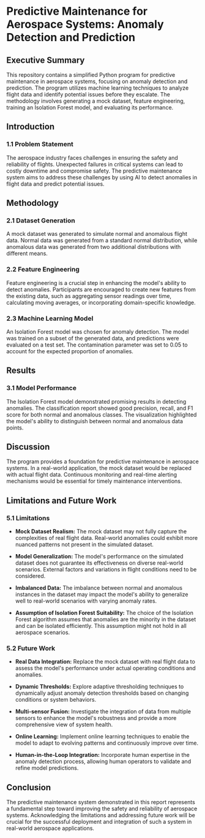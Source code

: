 # Predictive Maintenance for Aerospace Systems: Anomaly Detection and Prediction

## Executive Summary

This repository contains a simplified Python program for predictive maintenance in aerospace systems, focusing on anomaly detection and prediction. The program utilizes machine learning techniques to analyze flight data and identify potential issues before they escalate. The methodology involves generating a mock dataset, feature engineering, training an Isolation Forest model, and evaluating its performance.

## Introduction

### 1.1 Problem Statement

The aerospace industry faces challenges in ensuring the safety and reliability of flights. Unexpected failures in critical systems can lead to costly downtime and compromise safety. The predictive maintenance system aims to address these challenges by using AI to detect anomalies in flight data and predict potential issues.

## Methodology

### 2.1 Dataset Generation

A mock dataset was generated to simulate normal and anomalous flight data. Normal data was generated from a standard normal distribution, while anomalous data was generated from two additional distributions with different means.

### 2.2 Feature Engineering

Feature engineering is a crucial step in enhancing the model's ability to detect anomalies. Participants are encouraged to create new features from the existing data, such as aggregating sensor readings over time, calculating moving averages, or incorporating domain-specific knowledge.

### 2.3 Machine Learning Model

An Isolation Forest model was chosen for anomaly detection. The model was trained on a subset of the generated data, and predictions were evaluated on a test set. The contamination parameter was set to 0.05 to account for the expected proportion of anomalies.

## Results

### 3.1 Model Performance

The Isolation Forest model demonstrated promising results in detecting anomalies. The classification report showed good precision, recall, and F1 score for both normal and anomalous classes. The visualization highlighted the model's ability to distinguish between normal and anomalous data points.

## Discussion

The program provides a foundation for predictive maintenance in aerospace systems. In a real-world application, the mock dataset would be replaced with actual flight data. Continuous monitoring and real-time alerting mechanisms would be essential for timely maintenance interventions.

## Limitations and Future Work

### 5.1 Limitations

- **Mock Dataset Realism:** The mock dataset may not fully capture the complexities of real flight data. Real-world anomalies could exhibit more nuanced patterns not present in the simulated dataset.

- **Model Generalization:** The model's performance on the simulated dataset does not guarantee its effectiveness on diverse real-world scenarios. External factors and variations in flight conditions need to be considered.

- **Imbalanced Data:** The imbalance between normal and anomalous instances in the dataset may impact the model's ability to generalize well to real-world scenarios with varying anomaly rates.

- **Assumption of Isolation Forest Suitability:** The choice of the Isolation Forest algorithm assumes that anomalies are the minority in the dataset and can be isolated efficiently. This assumption might not hold in all aerospace scenarios.

### 5.2 Future Work

- **Real Data Integration:** Replace the mock dataset with real flight data to assess the model's performance under actual operating conditions and anomalies.

- **Dynamic Thresholds:** Explore adaptive thresholding techniques to dynamically adjust anomaly detection thresholds based on changing conditions or system behaviors.

- **Multi-sensor Fusion:** Investigate the integration of data from multiple sensors to enhance the model's robustness and provide a more comprehensive view of system health.

- **Online Learning:** Implement online learning techniques to enable the model to adapt to evolving patterns and continuously improve over time.

- **Human-in-the-Loop Integration:** Incorporate human expertise in the anomaly detection process, allowing human operators to validate and refine model predictions.

## Conclusion

The predictive maintenance system demonstrated in this report represents a fundamental step toward improving the safety and reliability of aerospace systems. Acknowledging the limitations and addressing future work will be crucial for the successful deployment and integration of such a system in real-world aerospace applications.
